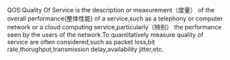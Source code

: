 QOS:Quality Of Service is the description or measurement（度量） of the overall performance\(整体性能\) of a service,such as a telephony or computer network or a cloud computing service,particularly（特别） the performance seen by the users of the network.To quantitatively measure quality of service are often considered,such as packet loss,bit rate,thorughput,transmission delay,availability jitter,etc.

